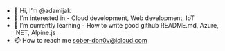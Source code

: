 - 👋 Hi, I’m @adamijak
- 👀 I’m interested in - Cloud development, Web development, IoT
- 🌱 I’m currently learning - How to write good github README.md, Azure, .NET, Alpine.js
- 📫 How to reach me sober-don0v@icloud.com
